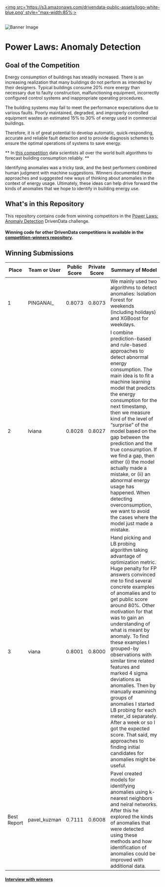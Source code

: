 [<img src='https://s3.amazonaws.com/drivendata-public-assets/logo-white-blue.png' style="max-width:85%;>](https://www.drivendata.org/)
<br><br>

![Banner Image](https://s3.amazonaws.com/drivendata-public-assets/se-challenge-2-banner.jpg)

#  Power Laws: Anomaly Detection
## Goal of the Competition

Energy consumption of buildings has steadily increased. There is an increasing realization that many buildings do not perform as intended by their designers. Typical buildings consume 20% more energy than necessary due to faulty construction, malfunctioning equipment, incorrectly configured control systems and inappropriate operating procedures.

The building systems may fail to meet the performance expectations due to various faults. Poorly maintained, degraded, and improperly controlled equipment wastes an estimated 15% to 30% of energy used in commercial buildings.

Therefore, it is of great potential to develop automatic, quick-responding, accurate and reliable fault detection and to provide diagnosis schemes to ensure the optimal operations of systems to save energy.

** In [this competition](https://www.drivendata.org/competitions/52/anomaly-detection-electricity/) data scientists all over the world built algorithms to forecast building consumption reliably. **

Identifying anomalies was a tricky task, and the best performers combined human judgment with machine suggestions. Winners documented these approaches and sugggested new ways of thinking about anomalies in the context of energy usage. Ultimately, these ideas can help drive forward the kinds of anomalies that we hope to identify in building energy use.

## What's in this Repository
This repository contains code from winning competitors in the [Power Laws: Anomaly Detection](https://www.drivendata.org/competitions/51/electricity-prediction-machine-learning/) DrivenData challenge.

#### Winning code for other DrivenData competitions is available in the [competition-winners repository](https://github.com/drivendataorg/competition-winners).


## Winning Submissions

Place |Team or User | Public Score | Private Score | Summary of Model
--- | --- | --- | --- | ---
1 | PINGANAI_ | 0.8073 | 0.8073   | We mainly used two algorithms to detect anomalies: Isolation Forest for weekends (including holidays) and XGBoost for weekdays.
2 | lviana | 0.8028 | 0.8027 | I combine prediction-based and rule-based approaches to detect abnormal energy consumption. The main idea is to fit a machine learning model that predicts the energy consumption for the next timestamp, then we measure kind of the level of “surprise” of the model based on the gap between the prediction and the true consumption. If we find a gap, then either (i) the model actually made a mistake, or (ii) an abnormal energy usage has happened. When detecting overconsumption, we want to avoid the cases where the model just made a mistake.
3 | viana | 0.8001 | 0.8000 | Hand picking and LB probing algorithm taking advantage of optimization metric. Huge penalty for FP answers convinced me to find several concrete examples of anomalies and to get public score around 80%. Other motivation for that was to gain an understanding of what is meant by anomaly. To find these examples I grouped-by observations with similar time related features and marked 4 sigma deviations as anomalies. Then by manually examining groups of anomalies I started LB probing for each meter_id separately. After a week or so I got the expected score.  That said, my approaches to finding initial candidates for anomalies might be useful.
Best Report | pavel_kuzman | 0.7111 | 0.6008 | Pavel created models for identifying anomalies using k-nearest neighbors and neiral networks. After this he explored the kinds of anomalies that were detected using these methods and how identification of anomalies could be improved with additional data.

#### [Interview with winners](http://drivendata.co/blog/power-laws-anomalies-winners/)
